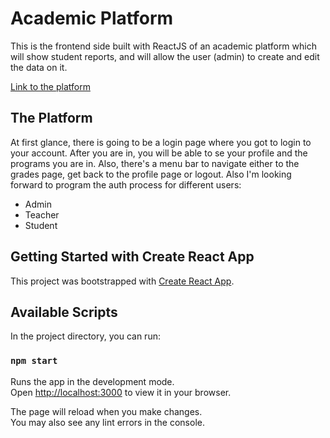 # Academic Platform

This is the frontend side built with ReactJS of an academic platform which will show student reports, and will allow the user (admin) to create and edit the data on it.

[Link to the platform](https://academic-platform.vercel.app)

## The Platform
At first glance, there is going to be a login page where you got to login to your account. After you are in, you will be able to se your profile and
the programs you are in. Also, there's a menu bar to navigate either to the grades page, get back to the profile page or logout. 
Also I'm looking forward to program the auth process for different users: 
- Admin
- Teacher
- Student

## Getting Started with Create React App

This project was bootstrapped with [Create React App](https://github.com/facebook/create-react-app).

## Available Scripts

In the project directory, you can run:

### `npm start`

Runs the app in the development mode.\
Open [http://localhost:3000](http://localhost:3000) to view it in your browser.

The page will reload when you make changes.\
You may also see any lint errors in the console.
